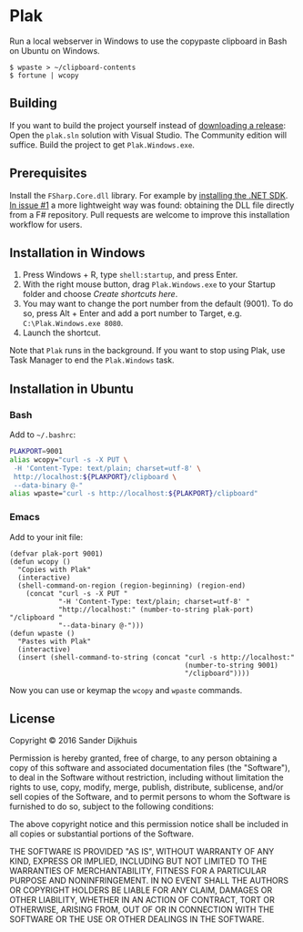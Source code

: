 # Plak

Run a local webserver in Windows to use the copypaste clipboard in Bash on Ubuntu on Windows.

```
$ wpaste > ~/clipboard-contents
$ fortune | wcopy
```

## Building

If you want to build the project yourself instead of [downloading a release](https://github.com/sander/plak/releases): Open the `plak.sln` solution with Visual Studio. The Community edition will suffice. Build the project to get `Plak.Windows.exe`.

## Prerequisites

Install the `FSharp.Core.dll` library. For example by [installing the .NET SDK](https://dotnet.microsoft.com/en-us/learn/languages/fsharp-hello-world-tutorial/install). [In issue #1](https://github.com/sander/plak/issues/1#issuecomment-1112959513) a more lightweight way was found: obtaining the DLL file directly from a F# repository. Pull requests are welcome to improve this installation workflow for users.

## Installation in Windows

1. Press Windows + R, type `shell:startup`, and press Enter.
2. With the right mouse button, drag `Plak.Windows.exe` to your Startup folder and choose *Create shortcuts here*.
3. You may want to change the port number from the default (9001). To do so, press Alt + Enter and add a port number to Target, e.g. `C:\Plak.Windows.exe 8080`.
4. Launch the shortcut.

Note that `Plak` runs in the background. If you want to stop using Plak, use Task Manager to end the `Plak.Windows` task.

## Installation in Ubuntu

### Bash

Add to `~/.bashrc`:

```bash
PLAKPORT=9001
alias wcopy="curl -s -X PUT \
 -H 'Content-Type: text/plain; charset=utf-8' \
 http://localhost:${PLAKPORT}/clipboard \
 --data-binary @-"
alias wpaste="curl -s http://localhost:${PLAKPORT}/clipboard"
```

### Emacs

Add to your init file:

```elisp
(defvar plak-port 9001)
(defun wcopy ()
  "Copies with Plak"
  (interactive)
  (shell-command-on-region (region-beginning) (region-end)
    (concat "curl -s -X PUT "
            "-H 'Content-Type: text/plain; charset=utf-8' "
            "http://localhost:" (number-to-string plak-port) "/clipboard "
            "--data-binary @-")))
(defun wpaste ()
  "Pastes with Plak"
  (interactive)
  (insert (shell-command-to-string (concat "curl -s http://localhost:"
                                           (number-to-string 9001)
                                           "/clipboard"))))
```

Now you can use or keymap the `wcopy` and `wpaste` commands.

## License

Copyright © 2016 Sander Dijkhuis

Permission is hereby granted, free of charge, to any person
obtaining a copy of this software and associated documentation
files (the "Software"), to deal in the Software without
restriction, including without limitation the rights to use,
copy, modify, merge, publish, distribute, sublicense, and/or sell
copies of the Software, and to permit persons to whom the
Software is furnished to do so, subject to the following
conditions:

The above copyright notice and this permission notice shall be
included in all copies or substantial portions of the Software.

THE SOFTWARE IS PROVIDED "AS IS", WITHOUT WARRANTY OF ANY KIND,
EXPRESS OR IMPLIED, INCLUDING BUT NOT LIMITED TO THE WARRANTIES
OF MERCHANTABILITY, FITNESS FOR A PARTICULAR PURPOSE AND
NONINFRINGEMENT. IN NO EVENT SHALL THE AUTHORS OR COPYRIGHT
HOLDERS BE LIABLE FOR ANY CLAIM, DAMAGES OR OTHER LIABILITY,
WHETHER IN AN ACTION OF CONTRACT, TORT OR OTHERWISE, ARISING
FROM, OUT OF OR IN CONNECTION WITH THE SOFTWARE OR THE USE OR
OTHER DEALINGS IN THE SOFTWARE.
